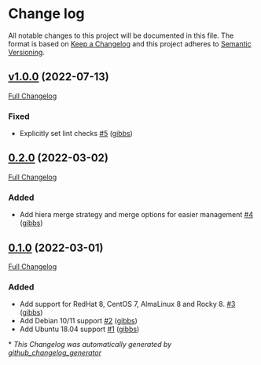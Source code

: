 # Change log

All notable changes to this project will be documented in this file. The format is based on [Keep a Changelog](http://keepachangelog.com/en/1.0.0/) and this project adheres to [Semantic Versioning](http://semver.org).

## [v1.0.0](https://github.com/gibbs/puppet-login_defs/tree/v1.0.0) (2022-07-13)

[Full Changelog](https://github.com/gibbs/puppet-login_defs/compare/0.2.0...v1.0.0)

### Fixed

- Explicitly set lint checks [\#5](https://github.com/gibbs/puppet-login_defs/pull/5) ([gibbs](https://github.com/gibbs))

## [0.2.0](https://github.com/gibbs/puppet-login_defs/tree/0.2.0) (2022-03-02)

[Full Changelog](https://github.com/gibbs/puppet-login_defs/compare/0.1.0...0.2.0)

### Added

- Add hiera merge strategy and merge options for easier management [\#4](https://github.com/gibbs/puppet-login_defs/pull/4) ([gibbs](https://github.com/gibbs))

## [0.1.0](https://github.com/gibbs/puppet-login_defs/tree/0.1.0) (2022-03-01)

[Full Changelog](https://github.com/gibbs/puppet-login_defs/compare/30e39f3b39dcce5c65e34fd69e12e43e6340b4a1...0.1.0)

### Added

- Add support for RedHat 8, CentOS 7, AlmaLinux 8 and Rocky 8. [\#3](https://github.com/gibbs/puppet-login_defs/pull/3) ([gibbs](https://github.com/gibbs))
- Add Debian 10/11 support [\#2](https://github.com/gibbs/puppet-login_defs/pull/2) ([gibbs](https://github.com/gibbs))
- Add Ubuntu 18.04 support [\#1](https://github.com/gibbs/puppet-login_defs/pull/1) ([gibbs](https://github.com/gibbs))



\* *This Changelog was automatically generated by [github_changelog_generator](https://github.com/github-changelog-generator/github-changelog-generator)*
